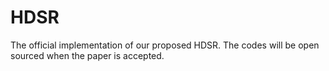 # HDSR
The official implementation of our proposed HDSR.  The codes will be open sourced when the paper is accepted.

